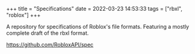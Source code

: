 +++
title = "Specifications"
date = 2022-03-23 14:53:33
tags = ["rbxl", "roblox"]
+++

A repository for specifications of Roblox's file formats. Featuring a mostly
complete draft of the rbxl format.

https://github.com/RobloxAPI/spec
